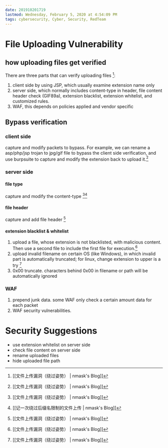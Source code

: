 ```yaml
---
date: 201910201719
lastmod: Wednesday, February 5, 2020 at 4:54:09 PM
tags: cybersecurity, Cyber, Security, RedTeam
---
```

# File Uploading Vulnerability

## how uploading files get verified
There are three parts that can verify uploading files [^3975E26DDF29]:
1. client side by using JSP, which usually examine extension name only
2. server side, which normally includes content-type in header, file content header check (GIF89a), extension blacklist, extension whitelist, and customized rules.
3. WAF, this depends on policies applied and vendor specific

## Bypass verification

### client side
capture and modify packets to bypass. For example, we can rename a asp/php/jsp trojan to jpg/gif file to bypass the client side verification, and use burpsuite to capture and modify the extension back to upload it.[^3975E26DDF29]

### server side
#### file type
capture and modify the content-type [^3975E26DDF29][^FEE8E85B39EF]

#### file header
capture and add file header [^3975E26DDF29]

#### extension blacklist & whitelist
1. upload a file, whose extension is not blacklisted, with malicious content. Then use a second file to include the first file for execution.[^3975E26DDF29]
2. upload invalid filename on certain OS (like Windows), in which invalid part is automatically truncated; for linux, change extension to upper is a try [^3975E26DDF29]
3. 0x00 truncate. characters behind 0x00 in filename or path will be automatically ignored

### WAF
1. prepend junk data. some WAF only check a certain amount data for each packet
2. WAF security vulnerabilities.

# Security Suggestions
* use extension whitelist on server side
* check file content on server side
* rename uploaded files
* hide uploaded file path



[^3975E26DDF29]: [[文件上传漏洞（绕过姿势） | nmask's Blog]]
[^FEE8E85B39EF]: [[记一次绕过后缀名限制的文件上传 | nmask's Blog]]
